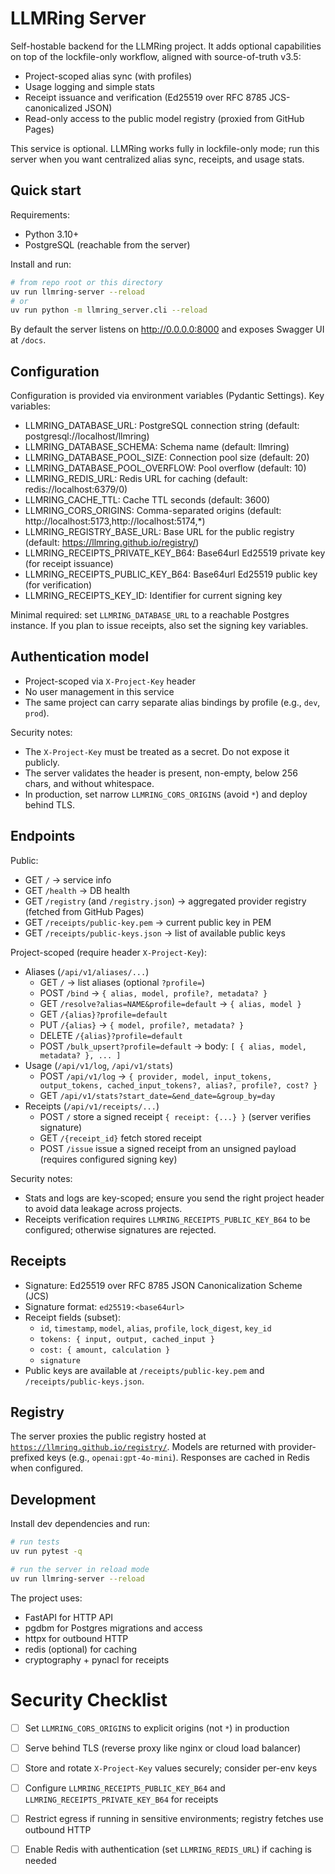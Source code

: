 # LLMRing Server

Self-hostable backend for the LLMRing project. It adds optional capabilities on top of the lockfile-only workflow, aligned with source-of-truth v3.5:

- Project-scoped alias sync (with profiles)
- Usage logging and simple stats
- Receipt issuance and verification (Ed25519 over RFC 8785 JCS-canonicalized JSON)
- Read-only access to the public model registry (proxied from GitHub Pages)

This service is optional. LLMRing works fully in lockfile-only mode; run this server when you want centralized alias sync, receipts, and usage stats.

## Quick start

Requirements:
- Python 3.10+
- PostgreSQL (reachable from the server)

Install and run:

```bash
# from repo root or this directory
uv run llmring-server --reload
# or
uv run python -m llmring_server.cli --reload
```

By default the server listens on http://0.0.0.0:8000 and exposes Swagger UI at `/docs`.

## Configuration

Configuration is provided via environment variables (Pydantic Settings). Key variables:

- LLMRING_DATABASE_URL: PostgreSQL connection string (default: postgresql://localhost/llmring)
- LLMRING_DATABASE_SCHEMA: Schema name (default: llmring)
- LLMRING_DATABASE_POOL_SIZE: Connection pool size (default: 20)
- LLMRING_DATABASE_POOL_OVERFLOW: Pool overflow (default: 10)
- LLMRING_REDIS_URL: Redis URL for caching (default: redis://localhost:6379/0)
- LLMRING_CACHE_TTL: Cache TTL seconds (default: 3600)
- LLMRING_CORS_ORIGINS: Comma-separated origins (default: http://localhost:5173,http://localhost:5174,*)
- LLMRING_REGISTRY_BASE_URL: Base URL for the public registry (default: https://llmring.github.io/registry/)
- LLMRING_RECEIPTS_PRIVATE_KEY_B64: Base64url Ed25519 private key (for receipt issuance)
- LLMRING_RECEIPTS_PUBLIC_KEY_B64: Base64url Ed25519 public key (for verification)
- LLMRING_RECEIPTS_KEY_ID: Identifier for current signing key

Minimal required: set `LLMRING_DATABASE_URL` to a reachable Postgres instance. If you plan to issue receipts, also set the signing key variables.

## Authentication model

- Project-scoped via `X-Project-Key` header
- No user management in this service
- The same project can carry separate alias bindings by profile (e.g., `dev`, `prod`).

Security notes:
- The `X-Project-Key` must be treated as a secret. Do not expose it publicly.
- The server validates the header is present, non-empty, below 256 chars, and without whitespace.
- In production, set narrow `LLMRING_CORS_ORIGINS` (avoid `*`) and deploy behind TLS.

## Endpoints

Public:
- GET `/` → service info
- GET `/health` → DB health
- GET `/registry` (and `/registry.json`) → aggregated provider registry (fetched from GitHub Pages)
- GET `/receipts/public-key.pem` → current public key in PEM
- GET `/receipts/public-keys.json` → list of available public keys

Project-scoped (require header `X-Project-Key`):
- Aliases (`/api/v1/aliases/...`)
  - GET `/` → list aliases (optional `?profile=`)
  - POST `/bind` → `{ alias, model, profile?, metadata? }`
  - GET `/resolve?alias=NAME&profile=default` → `{ alias, model }`
  - GET `/{alias}?profile=default`
  - PUT `/{alias}` → `{ model, profile?, metadata? }`
  - DELETE `/{alias}?profile=default`
  - POST `/bulk_upsert?profile=default` → body: `[ { alias, model, metadata? }, ... ]`
- Usage (`/api/v1/log`, `/api/v1/stats`)
  - POST `/api/v1/log` → `{ provider, model, input_tokens, output_tokens, cached_input_tokens?, alias?, profile?, cost? }`
  - GET `/api/v1/stats?start_date=&end_date=&group_by=day`
- Receipts (`/api/v1/receipts/...`)
  - POST `/` store a signed receipt `{ receipt: {...} }` (server verifies signature)
  - GET `/{receipt_id}` fetch stored receipt
  - POST `/issue` issue a signed receipt from an unsigned payload (requires configured signing key)

Security notes:
- Stats and logs are key-scoped; ensure you send the right project header to avoid data leakage across projects.
- Receipts verification requires `LLMRING_RECEIPTS_PUBLIC_KEY_B64` to be configured; otherwise signatures are rejected.

## Receipts

- Signature: Ed25519 over RFC 8785 JSON Canonicalization Scheme (JCS)
- Signature format: `ed25519:<base64url>`
- Receipt fields (subset):
  - `id`, `timestamp`, `model`, `alias`, `profile`, `lock_digest`, `key_id`
  - `tokens: { input, output, cached_input }`
  - `cost: { amount, calculation }`
  - `signature`
- Public keys are available at `/receipts/public-key.pem` and `/receipts/public-keys.json`.

## Registry

The server proxies the public registry hosted at [`https://llmring.github.io/registry/`](https://llmring.github.io/registry/). Models are returned with provider-prefixed keys (e.g., `openai:gpt-4o-mini`). Responses are cached in Redis when configured.

## Development

Install dev dependencies and run:

```bash
# run tests
uv run pytest -q

# run the server in reload mode
uv run llmring-server --reload
```

The project uses:
- FastAPI for HTTP API
- pgdbm for Postgres migrations and access
- httpx for outbound HTTP
- redis (optional) for caching
- cryptography + pynacl for receipts

# Security Checklist

- [ ] Set `LLMRING_CORS_ORIGINS` to explicit origins (not `*`) in production
- [ ] Serve behind TLS (reverse proxy like nginx or cloud load balancer)
- [ ] Store and rotate `X-Project-Key` values securely; consider per-env keys
- [ ] Configure `LLMRING_RECEIPTS_PUBLIC_KEY_B64` and `LLMRING_RECEIPTS_PRIVATE_KEY_B64` for receipts
- [ ] Restrict egress if running in sensitive environments; registry fetches use outbound HTTP
- [ ] Enable Redis with authentication (set `LLMRING_REDIS_URL`) if caching is needed

